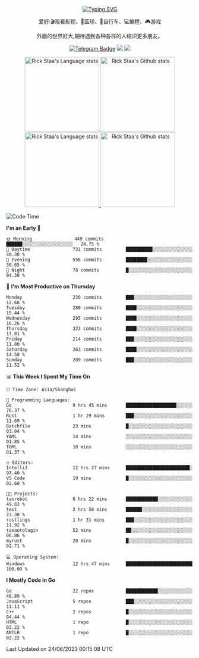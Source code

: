 <div align="center"> 

[![Typing SVG](https://readme-typing-svg.herokuapp.com?size=25&duration=2500&color=eeeeee&vCenter=true&width=200&height=40&lines=Hi+there+%F0%9F%91%8B%F0%9F%8F%BB;I'm+DanBai)](https://git.io/typing-svg)

爱好:🎬观看影视、🏀篮球、🚴自行车、💻编程、🎮游戏

外面的世界好大,期待遇到各种各样的人结识更多朋友。

[![Telegram Badge](https://img.shields.io/badge/-Telegram-blue?style=flat&logo=Telegram&logoColor=white)](https://t.me/danbai9420) 
[![](https://img.shields.io/badge/-Blog-brightgreen?style=flat&logo=Blogger&logoColor=white)](https://p00q.cn)
[![](https://img.shields.io/badge/-Email-red?style=flat&logo=Mail.Ru&logoColor=white)](mailto:danbai@88.com)
</div>

<!-- Light Mode -->
<div align="center"> 
<a href="https://github.com/anuraghazra/github-readme-stats#gh-light-mode-only">
<img height=200 src="https://github-readme-stats.vercel.app/api/top-langs/?username=danbai225&layout=compact&langs_count=10&hide_border=1&role=OWNER,COLLABORATOR#gh-light-mode-only" alt="Rick Staa's Language stats" />
</a>
<a href="https://github.com/anuraghazra/github-readme-stats#gh-light-mode-only">
<img height=200 src="https://github-readme-stats.vercel.app/api?username=danbai225&show_icons=true&count_private=true&line_height=28&hide_border=1&include_all_commits=true&card_width=450&role=OWNER,COLLABORATOR&exclude_repo=github-readme-stats#gh-light-mode-only" alt="Rick Staa's Github stats" />
</a>
</div>

<!-- Dark Mode -->
<div align="center"> 
<a href="https://github.com/anuraghazra/github-readme-stats#gh-dark-mode-only">
<img height=200 src="https://github-readme-stats.vercel.app/api/top-langs/?username=danbai225&layout=compact&langs_count=10&hide_border=1&role=OWNER,COLLABORATOR&theme=github_dark#gh-dark-mode-only" alt="Rick Staa's Language stats" />
</a>
<a href="https://github.com/anuraghazra/github-readme-stats#gh-dark-mode-only">
<img height=200 src="https://github-readme-stats.vercel.app/api?username=danbai225&show_icons=true&count_private=true&line_height=28&hide_border=1&include_all_commits=true&card_width=450&role=OWNER,COLLABORATOR&exclude_repo=github-readme-stats&theme=github_dark#gh-dark-mode-only" alt="Rick Staa's Github stats" />
</a>
</div>

<!--START_SECTION:waka-->
![Code Time](http://img.shields.io/badge/Code%20Time-474%20hrs%2033%20mins-blue)

**I'm an Early 🐤** 

```text
🌞 Morning                449 commits         ██████░░░░░░░░░░░░░░░░░░░   24.75 % 
🌆 Daytime                731 commits         ██████████░░░░░░░░░░░░░░░   40.30 % 
🌃 Evening                556 commits         ████████░░░░░░░░░░░░░░░░░   30.65 % 
🌙 Night                  78 commits          █░░░░░░░░░░░░░░░░░░░░░░░░   04.30 % 
```
📅 **I'm Most Productive on Thursday** 

```text
Monday                   230 commits         ███░░░░░░░░░░░░░░░░░░░░░░   12.68 % 
Tuesday                  280 commits         ████░░░░░░░░░░░░░░░░░░░░░   15.44 % 
Wednesday                295 commits         ████░░░░░░░░░░░░░░░░░░░░░   16.26 % 
Thursday                 323 commits         ████░░░░░░░░░░░░░░░░░░░░░   17.81 % 
Friday                   214 commits         ███░░░░░░░░░░░░░░░░░░░░░░   11.80 % 
Saturday                 263 commits         ████░░░░░░░░░░░░░░░░░░░░░   14.50 % 
Sunday                   209 commits         ███░░░░░░░░░░░░░░░░░░░░░░   11.52 % 
```


📊 **This Week I Spent My Time On** 

```text
🕑︎ Time Zone: Asia/Shanghai

💬 Programming Languages: 
Go                       9 hrs 45 mins       ███████████████████░░░░░░   76.37 % 
Rust                     1 hr 29 mins        ███░░░░░░░░░░░░░░░░░░░░░░   11.69 % 
Batchfile                23 mins             █░░░░░░░░░░░░░░░░░░░░░░░░   03.04 % 
YAML                     14 mins             ░░░░░░░░░░░░░░░░░░░░░░░░░   01.85 % 
TOML                     10 mins             ░░░░░░░░░░░░░░░░░░░░░░░░░   01.37 % 

🔥 Editors: 
IntelliJ                 12 hrs 27 mins      ████████████████████████░   97.40 % 
VS Code                  19 mins             █░░░░░░░░░░░░░░░░░░░░░░░░   02.60 % 

🐱‍💻 Projects: 
taxrobot                 6 hrs 22 mins       ████████████░░░░░░░░░░░░░   49.83 % 
test                     2 hrs 58 mins       ██████░░░░░░░░░░░░░░░░░░░   23.30 % 
rustlings                1 hr 31 mins        ███░░░░░░░░░░░░░░░░░░░░░░   11.92 % 
taxautologin             52 mins             ██░░░░░░░░░░░░░░░░░░░░░░░   06.86 % 
myrust                   20 mins             █░░░░░░░░░░░░░░░░░░░░░░░░   02.71 % 

💻 Operating System: 
Windows                  12 hrs 47 mins      █████████████████████████   100.00 % 
```

**I Mostly Code in Go** 

```text
Go                       22 repos            ████████████░░░░░░░░░░░░░   48.89 % 
JavaScript               5 repos             ███░░░░░░░░░░░░░░░░░░░░░░   11.11 % 
C++                      2 repos             █░░░░░░░░░░░░░░░░░░░░░░░░   04.44 % 
HTML                     1 repo              █░░░░░░░░░░░░░░░░░░░░░░░░   02.22 % 
ANTLR                    1 repo              █░░░░░░░░░░░░░░░░░░░░░░░░   02.22 % 
```




 Last Updated on 24/06/2023 00:15:08 UTC
<!--END_SECTION:waka-->
